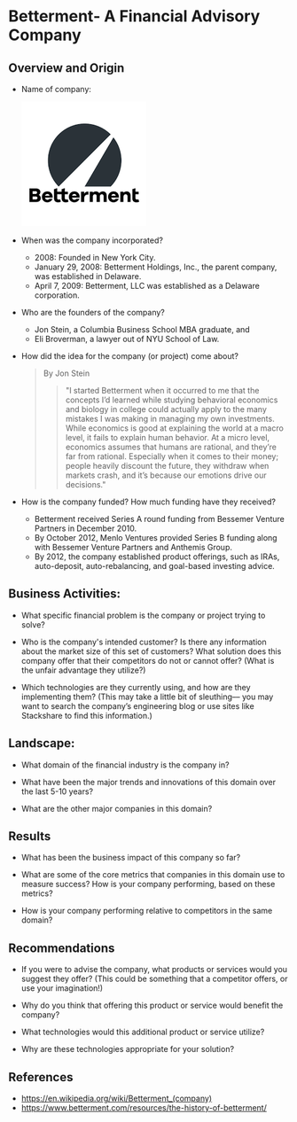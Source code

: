 # Betterment- A Financial Advisory Company

## Overview and Origin

* Name of company: 

    ![Betterment](Betterment.png)

* When was the company incorporated?
    - 2008: Founded in New York City.
    - January 29, 2008: Betterment Holdings, Inc., the parent company, was established in Delaware.
    - April 7, 2009: Betterment, LLC was established as a Delaware corporation.

* Who are the founders of the company?
    - Jon Stein, a Columbia Business School MBA graduate, and 
    - Eli Broverman, a lawyer out of NYU School of Law.

* How did the idea for the company (or project) come about?
    >By Jon Stein
    >
    >>"I started Betterment when it occurred to me that the concepts I’d learned while studying behavioral economics and biology in college could actually apply to the many mistakes I was making in managing my own investments.
    While economics is good at explaining the world at a macro level, it fails to explain human behavior. At a micro level, economics assumes that humans are rational, and they’re far from rational. Especially when it comes to their money; people heavily discount the future, they withdraw when markets crash, and it’s because our emotions drive our decisions."

* How is the company funded? How much funding have they received?
    - Betterment received Series A round funding from Bessemer Venture Partners in December 2010. 
    - By October 2012, Menlo Ventures provided Series B funding along with Bessemer Venture Partners and Anthemis Group.
    - By 2012, the company established product offerings, such as IRAs, auto-deposit, auto-rebalancing, and goal-based investing advice.


## Business Activities:

* What specific financial problem is the company or project trying to solve?

* Who is the company's intended customer?  Is there any information about the market size of this set of customers?
What solution does this company offer that their competitors do not or cannot offer? (What is the unfair advantage they utilize?)

* Which technologies are they currently using, and how are they implementing them? (This may take a little bit of sleuthing–– you may want to search the company’s engineering blog or use sites like Stackshare to find this information.)


## Landscape:

* What domain of the financial industry is the company in?

* What have been the major trends and innovations of this domain over the last 5-10 years?

* What are the other major companies in this domain?


## Results

* What has been the business impact of this company so far?

* What are some of the core metrics that companies in this domain use to measure success? How is your company performing, based on these metrics?

* How is your company performing relative to competitors in the same domain?


## Recommendations

* If you were to advise the company, what products or services would you suggest they offer? (This could be something that a competitor offers, or use your imagination!)

* Why do you think that offering this product or service would benefit the company?

* What technologies would this additional product or service utilize?

* Why are these technologies appropriate for your solution?

## References

* https://en.wikipedia.org/wiki/Betterment_(company)
* https://www.betterment.com/resources/the-history-of-betterment/


